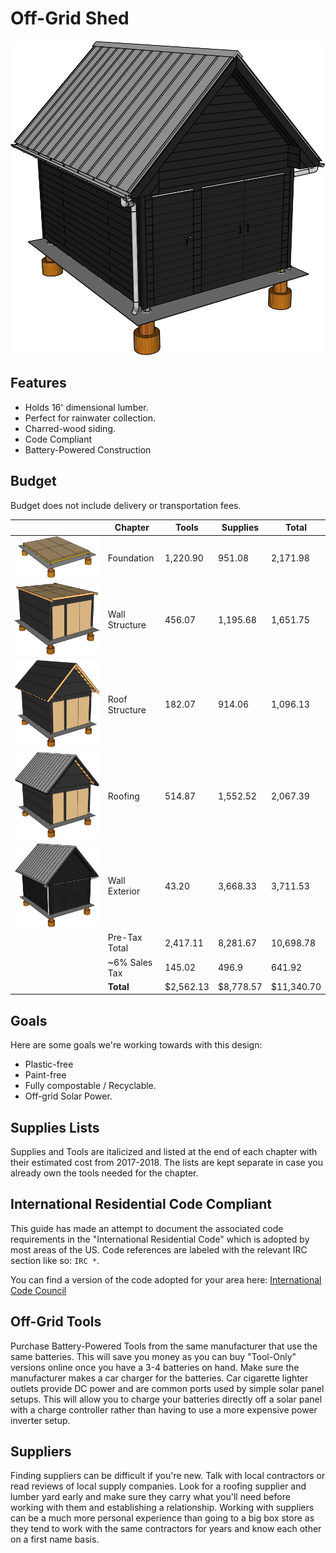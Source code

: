 # Off-Grid Shed

![](05%20Wall%20Exterior/images/E08.svg)

## Features

* Holds 16' dimensional lumber.
* Perfect for rainwater collection.
* Charred-wood siding.
* Code Compliant
* Battery-Powered Construction

## Budget

Budget does not include delivery or transportation fees. 

| | Chapter | Tools | Supplies | Total |
|---|---|---|---|---|
| ![](01%20Foundation/images/A08.svg) | Foundation | 1,220.90 | 951.08 | 2,171.98 |
| ![](02%20Wall%20Structure/images/B09.svg) | Wall Structure | 456.07 | 1,195.68 | 1,651.75 |
| ![](03%20Roof%20Structure/images/C10.svg) | Roof Structure | 182.07 | 914.06 | 1,096.13
| ![](04%20Roofing/images/D04.svg) | Roofing | 514.87 | 1,552.52 | 2,067.39 |
| ![](05%20Wall%20Exterior/images/E08.svg) | Wall Exterior | 43.20 | 3,668.33 | 3,711.53
|| Pre-Tax Total | 2,417.11 | 8,281.67 | 10,698.78
|| ~6% Sales Tax | 145.02 | 496.9 | 641.92
|| **Total** | $2,562.13 | $8,778.57 | $11,340.70

## Goals

Here are some goals we're working towards with this design:

* Plastic-free
* Paint-free
* Fully compostable / Recyclable.
* Off-grid Solar Power.

## Supplies Lists

Supplies and Tools are italicized and listed  at the end of each chapter with their estimated cost from 2017-2018. The lists are kept separate in case you already own the tools needed for the chapter.

## International Residential Code Compliant

This guide has made an attempt to document the associated code requirements in the "International Residential Code" which is adopted by most areas of the US. Code references are labeled with the relevant IRC section like so: `IRC *`.

You can find a version of the code adopted for your area here:
[International Code Council](https://codes.iccsafe.org/public/)

## Off-Grid Tools

Purchase Battery-Powered Tools from the same manufacturer that use the same batteries. This will save you money as you can buy "Tool-Only" versions online once you have a 3-4 batteries on hand. Make sure the manufacturer makes a car charger for the batteries. Car cigarette lighter outlets provide DC power and are common ports used by simple solar panel setups. This will allow you to charge your batteries directly off a solar panel with a charge controller rather than having to use a more expensive power inverter setup.

## Suppliers

Finding suppliers can be difficult if you're new. Talk with local contractors or read reviews of local supply companies. Look for a roofing supplier and lumber yard early and make sure they carry what you'll need before working with them and establishing a relationship. Working with suppliers can be a much more personal experience than going to a big box store as they tend to work with the same contractors for years and know each other on a first name basis.
